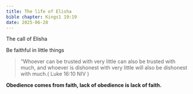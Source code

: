 ```yaml
---
title: The life of Elisha
bible chapter: Kings1 19:19
date: 2025-06-28
---
```

The call of Elisha

Be faithful in little things

> “Whoever can be trusted with very little can also be trusted with much, and whoever is dishonest with very little will also be dishonest with much.( Luke 16:10 NIV )

**Obedience comes from faith, lack of obedience is lack of faith.**